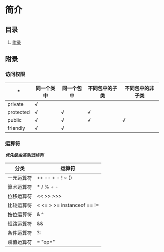 # 简介

## 目录

1. [附录](#附录)

## 附录

### 访问权限

*|同一个类中|同一个包中|不同包中的子类|不同包中的非子类
-|-|-|-|-
private|√
protected|√|√|√
public|√|√|√|√
friendly|√|√

### 运算符

***优先级由高到低排列***

分类|运算符
-|-
一元运算符|++  --  +  -  !  ~  ()
算术运算符|*  /  %  +  -
位移运算符|<<  >>  >>>
比较运算符|<  <=  >  >=  instanceof  ==  !=
按位运算符|&  ^  |
短路运算符|&&  ||
条件运算符|?:
赋值运算符|=  "op="
